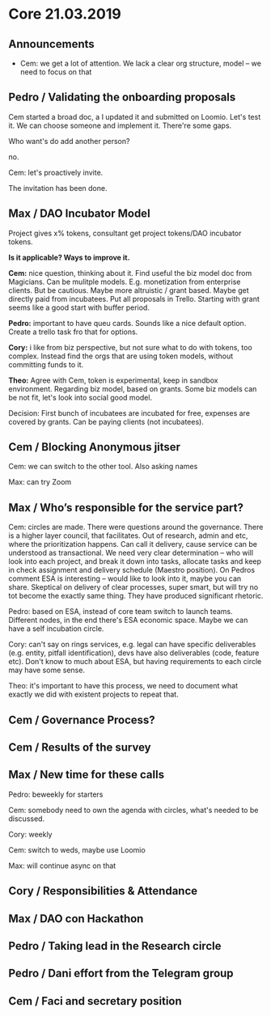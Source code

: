 # Core 21.03.2019

## Announcements

* Cem: we get a lot of attention. We lack a clear org structure, model – we need to focus on that

## Pedro / Validating the onboarding proposals

Cem started a broad doc, a I updated it and submitted on Loomio. Let's test it. We can choose someone and implement it. There're some gaps.

Who want's do add another person?

no.

Cem: let's proactively invite.

The invitation has been done.

## Max / DAO Incubator Model

Project gives x% tokens, consultant get project tokens/DAO incubator tokens.

**Is it applicable? Ways to improve it.**

**Cem:** nice question, thinking about it. Find useful the biz model doc from Magicians. Can be mulitple models. E.g. monetization from enterprise clients. But be cautious. Maybe more altruistic / grant based. Maybe get directly paid from incubatees. Put all proposals in Trello. Starting with grant seems like a good start with buffer period.

**Pedro:** important to have queu cards. Sounds like a nice default option. Create a trello task fro that for options.

**Cory:** i like from biz perspective, but not sure what to do with tokens, too complex. Instead find the orgs that are using token models, without committing funds to it.

**Theo:** Agree with Cem, token is experimental, keep in sandbox environment. Regarding biz model, based on grants. Some biz models can be not fit, let's look into social good model.

Decision: First bunch of incubatees are incubated for free, expenses are covered by grants. Can be paying clients \(not incubatees\).

## Cem / Blocking Anonymous jitser

Cem: we can switch to the other tool. Also asking names

Max: can try Zoom

## Max / Who’s responsible for the service part?

Cem: circles are made. There were questions around the governance. There is a higher layer council, that facilitates. Out of research, admin and etc, where the prioritization happens. Can call it delivery, cause service can be understood as transactional. We need very clear determination – who will look into each project, and break it down into tasks, allocate tasks and keep in check assignment and delivery schedule \(Maestro position\). On Pedros comment ESA is interesting – would like to look into it, maybe you can share. Skeptical on delivery of clear processes, super smart, but will try no tot become the exactly same thing. They have produced significant rhetoric.

Pedro: based on ESA, instead of core team switch to launch teams. Different nodes, in the end there's ESA economic space. Maybe we can have a self incubation circle.

Cory: can't say on rings services, e.g. legal can have specific deliverables \(e.g. entity, pitfall identification\), devs have also deliverables \(code, feature etc\). Don't know to much about ESA, but having requirements to each circle may have some sense.

Theo: it's important to have this process, we need to document what exactly we did with existent projects to repeat that.

## Cem / Governance Process?

## Cem / Results of the survey

## Max / New time for these calls

Pedro: beweekly for starters

Cem: somebody need to own the agenda with circles, what's needed to be discussed.

Cory: weekly

Cem: switch to weds, maybe use Loomio

Max: will continue async on that

## Cory / Responsibilities & Attendance

## Max / DAO con Hackathon

## Pedro / Taking lead in the Research circle

## Pedro / Dani effort from the Telegram group

## Cem / Faci and secretary position





